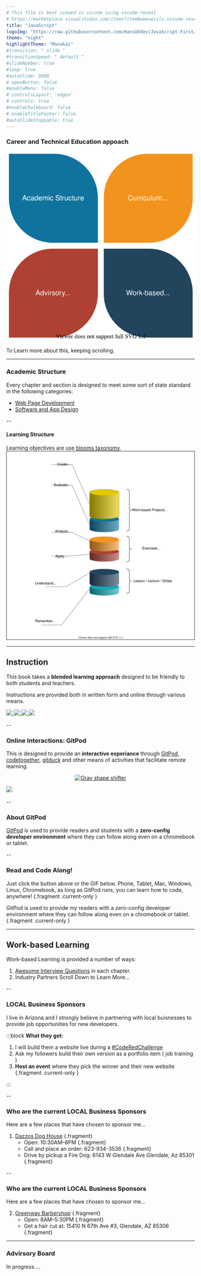 ```yaml
---
# This file is best viewed in vscode using vscode-reveal
# https://marketplace.visualstudio.com/items?itemName=evilz.vscode-reveal
title: "JavaScript"
logoImg: "https://raw.githubusercontent.com/HansUXdev/JavaScript-First/2acf5840c15af96602aceb66303ea69c5b75e344/logo.svg"
theme: "night"
highlightTheme: "Monokai"
#transition: " slide "
#transitionSpeed: " default " 
#slideNumber: true
#loop: true
#autoSlide: 5000 
# openButton: false
#enableMenu: false
# controlsLayout: 'edges'
# controls: true
#enableChalkboard: false
# enableTitleFooter: false
#autoSlideStoppable: true
---
```


<link rel='stylesheet' href='theme.css'>
<style>
</style>

### Career and Technical Education appoach

![CTE](CTE.drawio.svg)

To Learn more about this, keeping scrolling.

---


### Academic Structure
Every chapter and section is designed to meet some sort of state standard in the following categories:
- [Web Page Development](https://www.azed.gov/cte/wpd/)
- [Software and App Design](https://www.azed.gov/cte/sd/)

--

#### Learning Structure
Learning objectives are use [blooms taxonomy](https://en.wikipedia.org/wiki/Bloom's_taxonomy).
![](./blooms.drawio.svg)

---

## Instruction
This book takes a **blended learning approach** designed to be friendly to both students and teachers.

Instructions are provided both in written form and online through various means.

<a href="https://medium.com/@hansOnConsult" class="MEDIUM">
   <img src="https://img.shields.io/badge/medium-%2312100E.svg?&style=for-the-badge&logo=medium&logoColor=white" />
</a>
<a href="https://dev.to/hansuxdev" class="DEV TO">
   <img src="https://img.shields.io/badge/DEV.TO-%230A0A0A.svg?&style=for-the-badge&logo=dev-dot-to&logoColor=white" />
</a>
<a href="https://www.youtube.com/channel/UCCGfELkPCJg1XHxQfFFz7pw/about" class="YOUTUBE">
   <img src="https://img.shields.io/badge/youtube-%23FF0000.svg?&style=for-the-badge&logo=youtube&logoColor=white" />
</a>
<a href="https://www.twitch.tv/hansoncoding" class="Twitch"><img src="https://img.shields.io/twitch/status/hansoncoding?style=for-the-badge" /></a> 

--

### Online Interactions: GitPod

This is designed to provide an **interactive experiance** through [GitPod](http://gitpod.io/), [codetogether](https://www.codetogether.com/), [gitduck](https://gitduck.com/) and other means of activities that facilitate remote learning. 

<p align="center">  
   <a href="https://gitpod.io/#https://github.com/HansUXdev/JavaScript-First"><img src="http://gitpod.io/button/open-in-gitpod.svg" alt="Gray shape shifter" height="50px"/></a>  
</p>

![](/GitPodUse.gif)

--

### About GitPod
[GitPod](http://gitpod.io/) is used to provide readers and students with a **zero-config developer environment** where they can follow along even on a chromebook or tablet.

--

### Read and Code Along!

Just click the button above or the GIF below. Phone, Tablet, Mac, Windows, Linux, Chromebook, as long as GitPod runs, you can learn how to code, anywhere! {.fragment .current-only  }

GitPod is used to provide my readers with a zero-config developer environment where they can follow along even on a chromebook or tablet. {.fragment .current-only  }

---

## Work-based Learning
Work-based Learning is provided a number of ways:
1. [Awesome Interview Questions](https://github.com/MaximAbramchuck/awesome-interview-questions) in each chapter.
2. Industry Partners 
Scroll Down to Learn More...


--

### LOCAL Business Sponsors
I live in Arizona and I strongly believe in partnering with local buisnesses to provide job opportunities for new developers.


:::block
**What they get:**
1. I will build them a website live during a [#CodeRedChallenge](https://github.com/HansUXdev/JS-OSC/tree/master/Code-Red-Challenge)
2. Ask my followers build their own version as a portfolio item  ( job training )
3. **Host an event** where they pick the winner and their new website
{.fragment .current-only  }

:::

--

### Who are the current LOCAL Business Sponsors
Here are a few places that have chosen to sponsor me... 

1. [Dazzos Dog House](http://dazzosdoghouse.com/) {.fragment}
   - Open: 10:30AM–8PM {.fragment}
   - Call and place an order: 623-934-3536 {.fragment}
   - Drive by pickup a Fire Dog: 
   6143 W Glendale Ave Glendale, Az  85301 {.fragment}

--

### Who are the current LOCAL Business Sponsors
Here are a few places that have chosen to sponsor me... 

2. [Greenway Barbershop]() {.fragment}
   - Open: 8AM–5:30PM {.fragment}
   - Get a hair cut at: 
   15410 N 67th Ave #3, Glendale, AZ 85306 {.fragment}

---

### Advirsory Board
In progress ...
